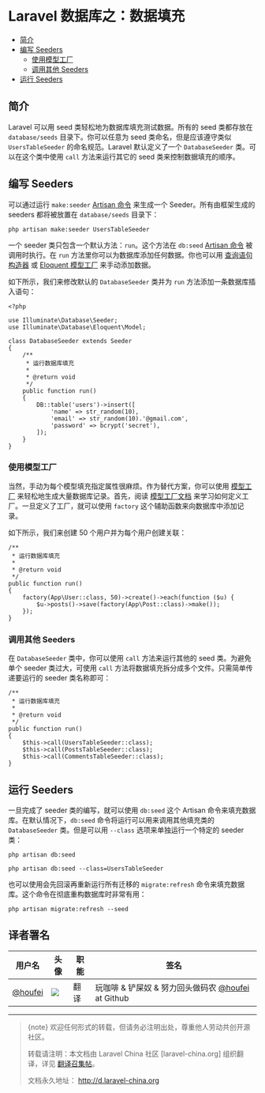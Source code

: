 # Laravel 数据库之：数据填充

- [简介](#introduction)
- [编写 Seeders](#writing-seeders)
    - [使用模型工厂](#using-model-factories)
    - [调用其他 Seeders](#calling-additional-seeders)
- [ 运行 Seeders](#running-seeders)

<a name="introduction"></a>
## 简介

Laravel 可以用 seed 类轻松地为数据库填充测试数据。所有的 seed 类都存放在 `database/seeds` 目录下。你可以任意为 seed 类命名，但是应该遵守类似 `UsersTableSeeder` 的命名规范。Laravel 默认定义了一个 `DatabaseSeeder` 类。可以在这个类中使用 `call` 方法来运行其它的 seed 类来控制数据填充的顺序。

<a name="writing-seeders"></a>
## 编写 Seeders

可以通过运行 `make:seeder` [Artisan 命令](/docs/{{version}}/artisan) 来生成一个 Seeder。所有由框架生成的 seeders 都将被放置在 `database/seeds` 目录下：

    php artisan make:seeder UsersTableSeeder

一个 seeder 类只包含一个默认方法：`run`。这个方法在 `db:seed` [Artisan 命令](/docs/{{version}}/artisan) 被调用时执行。在 `run` 方法里你可以为数据库添加任何数据。你也可以用 [查询语句构造器](/docs/{{version}}/queries) 或 [Eloquent 模型工厂](/docs/{{version}}/database-testing#writing-factories) 来手动添加数据。

如下所示，我们来修改默认的 `DatabaseSeeder` 类并为 `run` 方法添加一条数据库插入语句：

    <?php

    use Illuminate\Database\Seeder;
    use Illuminate\Database\Eloquent\Model;

    class DatabaseSeeder extends Seeder
    {
        /**
         * 运行数据库填充
         *
         * @return void
         */
        public function run()
        {
            DB::table('users')->insert([
                'name' => str_random(10),
                'email' => str_random(10).'@gmail.com',
                'password' => bcrypt('secret'),
            ]);
        }
    }

<a name="using-model-factories"></a>
### 使用模型工厂

当然，手动为每个模型填充指定属性很麻烦。作为替代方案，你可以使用 [模型工厂](/docs/{{version}}/database-testing#writing-factories) 来轻松地生成大量数据库记录。首先，阅读 [模型工厂文档](/docs/{{version}}/database-testing#writing-factories) 来学习如何定义工厂。一旦定义了工厂，就可以使用 `factory` 这个辅助函数来向数据库中添加记录。

如下所示，我们来创建 50 个用户并为每个用户创建关联：

    /**
     * 运行数据库填充
     *
     * @return void
     */
    public function run()
    {
        factory(App\User::class, 50)->create()->each(function ($u) {
            $u->posts()->save(factory(App\Post::class)->make());
        });
    }

<a name="calling-additional-seeders"></a>
### 调用其他 Seeders

在 `DatabaseSeeder` 类中，你可以使用 `call` 方法来运行其他的 seed 类。为避免单个 seeder 类过大，可使用 `call` 方法将数据填充拆分成多个文件。只需简单传递要运行的 seeder 类名称即可：

    /**
     * 运行数据库填充
     *
     * @return void
     */
    public function run()
    {
        $this->call(UsersTableSeeder::class);
        $this->call(PostsTableSeeder::class);
        $this->call(CommentsTableSeeder::class);
    }

<a name="running-seeders"></a>
## 运行 Seeders

一旦完成了 seeder 类的编写，就可以使用 `db:seed` 这个 Artisan 命令来填充数据库。在默认情况下，`db:seed` 命令将运行可以用来调用其他填充类的 `DatabaseSeeder` 类。但是可以用 `--class` 选项来单独运行一个特定的 seeder 类：

    php artisan db:seed

    php artisan db:seed --class=UsersTableSeeder

也可以使用会先回滚再重新运行所有迁移的 `migrate:refresh` 命令来填充数据库。这个命令在彻底重构数据库时非常有用：

    php artisan migrate:refresh --seed

## 译者署名
| 用户名 | 头像 | 职能 | 签名 |
|---|---|---|---|
| [@houfei](https://github.com/houfei)  | <img class="avatar-66 rm-style" src="https://dn-phphub.qbox.me/uploads/avatars/3472_1452945992.jpeg?imageView2/1/w/100/h/100">  |  翻译  | 玩咖啡 & 铲屎奴 & 努力回头做码农 [@houfei](https://github.com/houfei) at Github |


--- 

> {note} 欢迎任何形式的转载，但请务必注明出处，尊重他人劳动共创开源社区。
> 
> 转载请注明：本文档由 Laravel China 社区 [laravel-china.org] 组织翻译，详见 [翻译召集帖](https://laravel-china.org/topics/3810/laravel-54-document-translation-come-and-join-the-translation)。
> 
> 文档永久地址： http://d.laravel-china.org